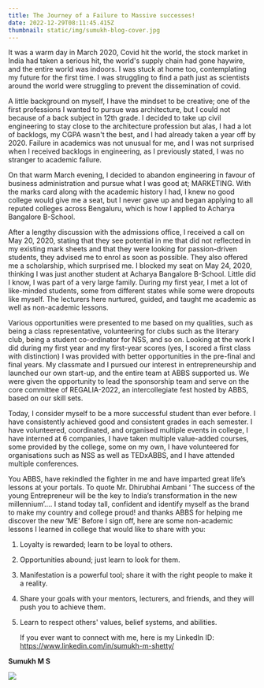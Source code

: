 ```yaml
---
title: The Journey of a Failure to Massive successes!
date: 2022-12-29T08:11:45.415Z
thumbnail: static/img/sumukh-blog-cover.jpg
---
```

It was a warm day in March 2020, Covid hit the world, the stock market in
India had taken a serious hit, the world&#39;s supply chain had gone haywire, and the
entire world was indoors. I was stuck at home too, contemplating my future for the
first time. I was struggling to find a path just as scientists around the world were
struggling to prevent the dissemination of covid.

A little background on myself, I have the mindset to be creative; one of the
first professions I wanted to pursue was architecture, but I could not because of a
back subject in 12th grade. I decided to take up civil engineering to stay close to the
architecture profession but alas, I had a lot of backlogs, my CGPA wasn&#39;t the best,
and I had already taken a year off by 2020. Failure in academics was not unusual for
me, and I was not surprised when I received backlogs in engineering, as I previously
stated, I was no stranger to academic failure.

On that warm March evening, I decided to abandon engineering in favour of
business administration and pursue what I was good at; MARKETING. With the
marks card along with the academic history I had, I knew no good college would give
me a seat, but I never gave up and began applying to all reputed colleges across
Bengaluru, which is how I applied to Acharya Bangalore B-School.

After a lengthy discussion with the admissions office, I received a call on May
20, 2020, stating that they see potential in me that did not reflected in my existing
mark sheets and that they were looking for passion-driven students, they advised me
to enrol as soon as possible. They also offered me a scholarship, which surprised
me. I blocked my seat on May 24, 2020, thinking I was just another student at
Acharya Bangalore B-School. Little did I know, I was part of a very large family.
During my first year, I met a lot of like-minded students, some from different
states while some were dropouts like myself. The lecturers here nurtured, guided,
and taught me academic as well as non-academic lessons.

Various opportunities were presented to me based on my qualities, such as
being a class representative, volunteering for clubs such as the literary club, being a
student co-ordinator for NSS, and so on. Looking at the work I did during my first
year and my first-year scores (yes, I scored a first class with distinction) I was
provided with better opportunities in the pre-final and final years.
My classmate and I pursued our interest in entrepreneurship and launched
our own start-up, and the entire team at ABBS supported us. We were given the
opportunity to lead the sponsorship team and serve on the core committee of
REGALIA-2022, an intercollegiate fest hosted by ABBS, based on our skill sets.

Today, I consider myself to be a more successful student than ever before. I
have consistently achieved good and consistent grades in each semester. I have
volunteered, coordinated, and organised multiple events in college, I have interned
at 6 companies, I have taken multiple value-added courses, some provided by the
college, some on my own, I have volunteered for organisations such as NSS as well
as TEDxABBS, and I have attended multiple conferences.

You ABBS, have rekindled the fighter in me and have imparted great life’s
lessons at your portals. To quote Mr. Dhirubhai Ambani ‘ The success of the young
Entrepreneur will be the key to India’s transformation in the new millennium’…. I
stand today tall, confident and identify myself as the brand to make my country and
college proud! and thanks ABBS for helping me discover the new ‘ME’
Before I sign off, here are some non-academic lessons I learned in college
that would like to share with you:

1. Loyalty is rewarded; learn to be loyal to others.
2. Opportunities abound; just learn to look for them.
3. Manifestation is a powerful tool; share it with the right people to make it a
   reality.
4. Share your goals with your mentors, lecturers, and friends, and they will push
   you to achieve them.
5. Learn to respect others&#39; values, belief systems, and abilities.

   If you ever want to connect with me, here is my LinkedIn ID:
   <https://www.linkedin.com/in/sumukh-m-shetty/>

**Sumukh M S**

![](/static/img/sumukh-image.jpg)